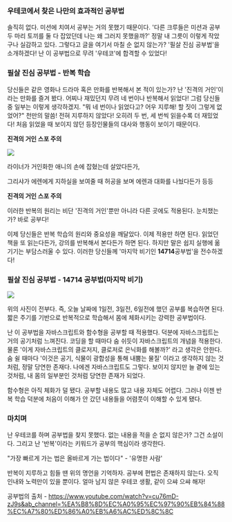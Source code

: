 ### 우테코에서 찾은 나만의 효과적인 공부법

솔직히 없다. 미션에 치여서 공부는 거의 못했기 때문이다.
'다른 크루들은 미션과 공부 두 마리 토끼를 둘 다 잡았던데 나는 왜 그러지 못했을까?'
정말 내 그릇이 이렇게 작았구나 실감하고 있다.
그렇다고 글을 여기서 마칠 순 없지 않는가?
'필살 진심 공부법'을 소개하겠다!
난 이 공부법으로 무려 '우테코'에 합격할 수 있었다!

### 필살 진심 공부법 - 반복 학습

당신들은 같은 영화나 드라마 혹은 만화를 반복해서 본 적이 있는가?
난 '진격의 거인'이라는 만화를 즐겨 봤다.
어찌나 재밌던지 무려 네 번이나 반복해서 읽었다!
그럼 당신들 중 일부는 이렇게 생각하겠지.
"뭐 네 번이나 읽었다고? 어우 지루해! 할 짓이 그렇게 없었어?"
천만의 말씀! 전혀 지루하지 않았다! 오히려 두 번, 세 번씩 읽을수록 더 재밌었다!
처음 읽었을 때 보이지 않던 등장인물들의 대사와 행동이 보이기 때문이다.

**진격의 거인 스포 주의**

![](https://image.tmdb.org/t/p/w1280/f8ruHHptnKb45zMQN5bAKgbSLyw.jpg)

라이너가 거인화한 애니의 손에 잡혔는데 살았다든가,

그리샤가 에렌에게 지하실을 보여줄 때 허공을 보며 에렌과 대화를 나눴다든가 등등

**진격의 거인 스포 주의**

이러한 반복의 원리는 비단 '진격의 거인'뿐만 아니라 다른 곳에도 적용된다.
눈치챘는가? 바로 공부다!

이제 당신들은 반복 학습의 원리와 중요성을 깨달았다.
이제 적용만 하면 된다.
읽었던 책을 또 읽는다든가, 강의를 반복해서 본다든가 하면 된다.
하지만 말은 쉽지 실행에 옮기기는 부담스러울 수 있다.
이러한 당신들께 '마지막 비기인 **14714**공부법'을 전수하겠다!

### 필살 진심 공부법 - 14714 공부법(마지막 비기)

![](https://mblogthumb-phinf.pstatic.net/MjAyMDAxMDFfMTcw/MDAxNTc3ODg1NTc1NDUx.Py5YIk3-m03G7ghvrG-7q7IxuCTwJ-mh5_fD69wA6uwg.EREL-KKgc6OWSfz7ejXAXOFxS7mkleOJC1Vo7xyLpkQg.JPEG.anjel93/%EC%BA%A1%EC%B2%98.JPG?type=w2)

위의 사진이 전부다.
즉, 오늘 날짜에 1일전, 3일전, 6일전에 했던 공부를 복습하면 된다.
짧은 주기를 기반으로 반복적으로 학습해서 몸에 체화시키는 강력한 공부법이다.

난 이 공부법을 자바스크립트와 함수형을 공부할 때 적용했다.
덕분에 자바스크립트는 거의 공기처럼 느껴진다.
코딩을 할 때마다 숨 쉬듯이 자바스크립트의 개념을 적용한다.
물론 '이게 자바스크립트의 클로저지, 클로저로 은닉화를 해볼까?' 라고 생각은 안한다.
숨 쉴 때마다 '이것은 공기, 식물이 광합성을 통해 내뿜는 물질' 이라고 생각하지 않는 것처럼, 정말 당연한 존재다.
나에겐 자바스크립트도 그렇다.
보이지 않지만 늘 곁에 있는 것처럼, 내 몸의 일부분인 것처럼 당연한 존재가 되었다.

함수형은 아직 체화가 덜 됐다.
공부할 내용도 많고 내용 자체도 어렵다.
그러나 이젠 반복 학습 덕분에 처음이 이해가 안 갔던 내용들을 어렴풋이 이해할 수 있게 됐다.

### 마치며

난 우테코를 하며 공부법을 찾지 못했다.
없는 내용을 적을 순 없지 않은가? 그건 소설이다.
그리고 난 '반복'이라는 키워드가 공부의 핵심이라 생각한다.

"가장 빠르게 가는 법은 올바르게 가는 법이다" - '유명한 사람'

반복이 지루하고 힘들 땐 위의 명언을 기억하자.
공부에 편법은 존재하지 않는다.
오직 인내와 노력만이 있을 뿐이다.
얼마 남지 않은 우테코 생활, 같이 으쌰 으쌰 해자!

공부법의 출처 - https://www.youtube.com/watch?v=cu76mD-zJ9s&ab_channel=%EA%B8%8D%EC%A0%95%EC%97%90%EB%84%88%EC%A7%80%ED%86%A0%EB%A6%AC%ED%8C%8C

